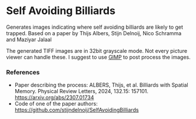 # Self Avoiding Billiards #
Generates images indicating where self avoiding billiards are likely to get trapped. Based on a paper by Thijs Albers, Stijn Delnoij, Nico Schramma and Maziyar Jalaal

The generated TIFF images are in 32bit grayscale mode. Not every picture viewer can handle these. I suggest to use [GIMP](https://www.gimp.org) to post process the images.

### References ###
* Paper describing the process: ALBERS, Thijs, et al. Billiards with Spatial Memory. Physical Review Letters, 2024, 132.15: 157101. https://arxiv.org/abs/2307.01734
* Code of one of the paper authors: https://github.com/stijndelnoij/SelfAvoidingBilliards
